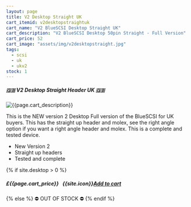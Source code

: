 ```yaml
---
layout: page
title: V2 Desktop Straight UK
cart_itemid: v2desktopstraightuk
cart_name: "V2 BlueSCSI Desktop Straight UK"
cart_description: "V2 BlueSCSI Desktop 50pin Straight - Full Version"
cart_price: 52
cart_image: "assets/img/v2desktopstraight.jpg"
tags: 
  - scsi
  - uk
  - ukv2
stock: 1
---
```


##### 🇬🇧 V2 Desktop Straight Header UK 🇬🇧

![{{page.cart_description}}]({{page.cart_image}})

This is the NEW version 2 Desktop Full version of the BlueSCSI for UK buyers. This has the straight up header and molex, see the right angle option if you want a right angle header and molex. This is a complete and tested device.

* New Version 2
* Straight up headers
* Tested and complete

{% if site.desktop > 0 %}
##### £{{page.cart_price}} &nbsp; {{site.icon}}[Add to cart](/cart#{{page.cart_itemid}})
{% else %}
&#9940; OUT OF STOCK &#9940;
{% endif %}